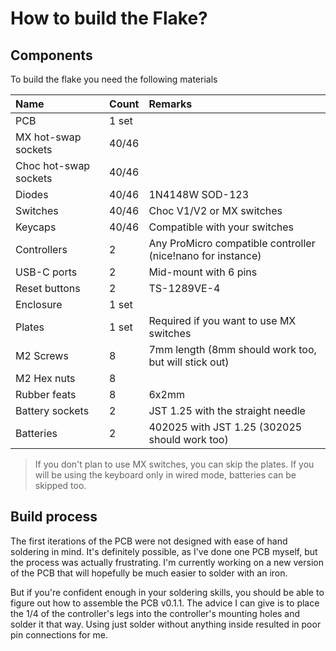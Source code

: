 # How to build the Flake?

## Components

To build the flake you need the following materials

| Name                  | Count   | Remarks                                                     |
|:----------------------|:--------|:------------------------------------------------------------|
| PCB                   | 1 set   |                                                             |
| MX hot-swap sockets   | 40/46   |                                                             |
| Choc hot-swap sockets | 40/46   |                                                             |
| Diodes                | 40/46   | 1N4148W SOD-123                                             |
| Switches              | 40/46   | Choc V1/V2 or MX switches                                   |
| Keycaps               | 40/46   | Compatible with your switches                               |
| Controllers           | 2       | Any ProMicro compatible controller (nice!nano for instance) |
| USB-C ports           | 2       | Mid-mount with 6 pins                                       |
| Reset buttons         | 2       | TS-1289VE-4                                                 |
| Enclosure             | 1 set   |                                                             |
| Plates                | 1 set   | Required if you want to use MX switches                     |
| M2 Screws             | 8       | 7mm length (8mm should work too, but will stick out)        |
| M2 Hex nuts           | 8       |                                                             |
| Rubber feats          | 8       | 6x2mm                                                       |
| Battery sockets       | 2       | JST 1.25 with the straight needle                           |
| Batteries             | 2       | 402025 with JST 1.25 (302025 should work too)               |

> If you don't plan to use MX switches, you can skip the plates. If you will be using the keyboard only in wired mode, batteries can be skipped too.

## Build process

The first iterations of the PCB were not designed with ease of hand soldering in mind. It's definitely possible, as I've done one PCB myself, but the process was actually frustrating. I'm currently working on a new version of the PCB that will hopefully be much easier to solder with an iron.

But if you're confident enough in your soldering skills, you should be able to figure out how to assemble the PCB v0.1.1. The advice I can give is to place the 1/4 of the controller's legs into the controller's mounting holes and solder it that way. Using just solder without anything inside resulted in poor pin connections for me.